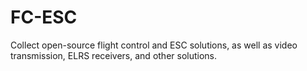 # FC-ESC
Collect open-source flight control and ESC solutions, as well as video transmission, ELRS receivers, and other solutions.
